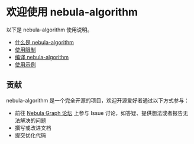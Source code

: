 # 欢迎使用 nebula-algorithm

以下是 nebula-algorithm 使用说明。

- [什么是 nebula-algorithm](../../doc/tools/nebula-algorithm/na-ug-what-is-nebula-algorithm.md)
- [使用限制](../../doc/tools/nebula-algorithm/na-ug-limitations.md)
- [编译 nebula-algorithm](../../doc/tools/nebula-algorithm/na-ug-compile.md)
- [使用示例](../../doc/tools/nebula-algorithm/na-ug-example.md)

## 贡献

nebula-algorithm 是一个完全开源的项目，欢迎开源爱好者通过以下方式参与：

- 前往 [Nebula Graph 论坛](https://discuss.nebula-graph.com.cn/ "点击前往“Nebula Graph 论坛") 上参与 Issue 讨论，如答疑、提供想法或者报告无法解决的问题
- 撰写或改进文档
- 提交优化代码
